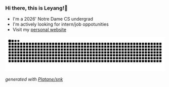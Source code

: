 ### Hi there, this is Leyang!👋
- I'm a 2026' Notre Dame CS undergrad
- I'm actively looking for intern/job oppotunities
- Visit my [personal website](https://leoreoreo.github.io/)


<!--
**Leoreoreo/Leoreoreo** is a ✨ _special_ ✨ repository because its `README.md` (this file) appears on your GitHub profile.

Here are some ideas to get you started:
  
- 🔭 I’m currently working on ...
- 🌱 I’m currently learning ...
- 👯 I’m looking to collaborate on ...
- 🤔 I’m looking for help with ...
- 💬 Ask me about ...
- 📫 How to reach me: ...
- 😄 Pronouns: ...
- ⚡ Fun fact: ...
-->

<picture>
  <source media="(prefers-color-scheme: dark)" srcset="https://raw.githubusercontent.com/Leoreoreo/Leoreoreo/output/github-contribution-grid-snake-dark.svg">
  <source media="(prefers-color-scheme: light)" srcset="https://raw.githubusercontent.com/Leoreoreo/Leoreoreo/output/github-contribution-grid-snake.svg">
  <img alt="github contribution grid snake animation" src="https://raw.githubusercontent.com/Leoreoreo/Leoreoreo/output/github-contribution-grid-snake.svg">
</picture>

_generated with [Platane/snk](https://github.com/Platane/snk)_

